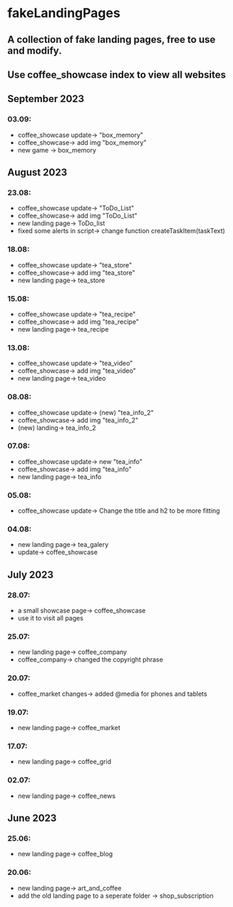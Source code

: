 # fakeLandingPages
## A collection of fake landing pages, free to use and modify.
## Use coffee_showcase index to view all websites
## September 2023
### 03.09:
- coffee_showcase update-> "box_memory"
- coffee_showcase-> add img "box_memory"
- new game -> box_memory
## August 2023
### 23.08:
- coffee_showcase update-> "ToDo_List"
- coffee_showcase-> add img "ToDo_List"
- new landing page-> ToDo_list
- fixed some alerts in script-> change function createTaskItem(taskText)
### 18.08:
- coffee_showcase update-> "tea_store"
- coffee_showcase-> add img "tea_store"
- new landing page-> tea_store
### 15.08:
- coffee_showcase update-> "tea_recipe"
- coffee_showcase-> add img "tea_recipe"
- new landing page-> tea_recipe
### 13.08:
- coffee_showcase update-> "tea_video"
- coffee_showcase-> add img "tea_video"
- new landing page-> tea_video
### 08.08:
- coffee_showcase update-> (new) "tea_info_2"
- coffee_showcase-> add img "tea_info_2"
- (new) landing-> tea_info_2
### 07.08:
- coffee_showcase update-> new "tea_info"
- coffee_showcase-> add img "tea_info"
- new landing page-> tea_info
### 05.08:
- coffee_showcase update-> Change the title and h2 to be more fitting
### 04.08:
- new landing page-> tea_galery
- update-> coffee_showcase
## July 2023
### 28.07:
- a small showcase page-> coffee_showcase
- use it to visit all pages
### 25.07:
- new landing page-> coffee_company
- coffee_company-> changed the copyright phrase
### 20.07:
- coffee_market changes-> added @media for phones and tablets
### 19.07:
- new landing page-> coffee_market
### 17.07:
- new landing page-> coffee_grid
### 02.07:
- new landing page-> coffee_news
## June 2023
### 25.06:
- new landing page-> coffee_blog
### 20.06:
- new landing page-> art_and_coffee
- add the old landing page to a seperate folder -> shop_subscription
